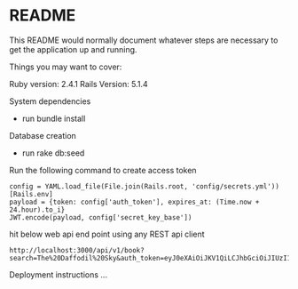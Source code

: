 # README

This README would normally document whatever steps are necessary to get the
application up and running.

Things you may want to cover:

Ruby version: 2.4.1
Rails Version: 5.1.4


System dependencies
 - run bundle install


Database creation
 - run rake db:seed

Run the following command to create access token

	config = YAML.load_file(File.join(Rails.root, 'config/secrets.yml'))[Rails.env]
	payload = {token: config['auth_token'], expires_at: (Time.now + 24.hour).to_i}
	JWT.encode(payload, config['secret_key_base'])

hit below web api end point using any REST api client

	http://localhost:3000/api/v1/book?search=The%20Daffodil%20Sky&auth_token=eyJ0eXAiOiJKV1QiLCJhbGciOiJIUzI1NiJ9.eyJ0b2tlbiI6IjZiZjUyMjQzLTRkMmQtNGIxZC1hNmJkLWY3ODM1ZGVkMDhkNiIsImV4cGlyZXNfYXQiOjE1MzQ0MjQxNDd9.2SyXqkC2UssxU3kA2geJjBUvr76sfDBBOGK3LV6RPa8

Deployment instructions
...


